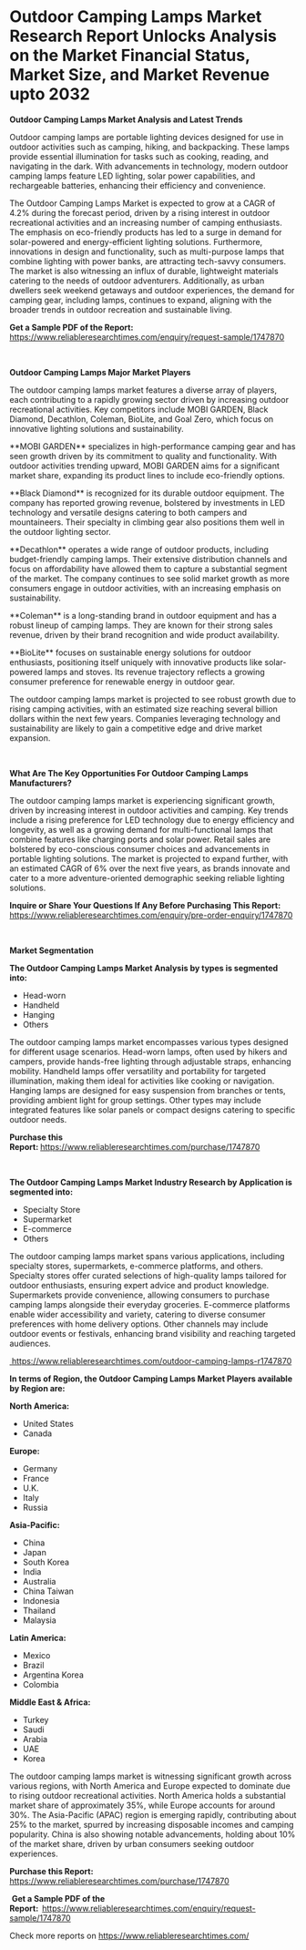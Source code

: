 <p><h1>Outdoor Camping Lamps Market Research Report Unlocks Analysis on the Market Financial Status, Market Size, and Market Revenue upto 2032</h1></p><p><strong>Outdoor Camping Lamps Market Analysis and Latest Trends</strong></p>
<p><p>Outdoor camping lamps are portable lighting devices designed for use in outdoor activities such as camping, hiking, and backpacking. These lamps provide essential illumination for tasks such as cooking, reading, and navigating in the dark. With advancements in technology, modern outdoor camping lamps feature LED lighting, solar power capabilities, and rechargeable batteries, enhancing their efficiency and convenience.  </p><p>The Outdoor Camping Lamps Market is expected to grow at a CAGR of 4.2% during the forecast period, driven by a rising interest in outdoor recreational activities and an increasing number of camping enthusiasts. The emphasis on eco-friendly products has led to a surge in demand for solar-powered and energy-efficient lighting solutions. Furthermore, innovations in design and functionality, such as multi-purpose lamps that combine lighting with power banks, are attracting tech-savvy consumers. The market is also witnessing an influx of durable, lightweight materials catering to the needs of outdoor adventurers. Additionally, as urban dwellers seek weekend getaways and outdoor experiences, the demand for camping gear, including lamps, continues to expand, aligning with the broader trends in outdoor recreation and sustainable living.</p></p>
<p><strong>Get a Sample PDF of the Report:&nbsp;</strong> <a href="https://www.reliableresearchtimes.com/enquiry/request-sample/1747870?utm_campaign=3326&utm_medium=2&utm_source=Github&utm_content=ia&utm_term=04042025&utm_id=outdoor-camping-lamps">https://www.reliableresearchtimes.com/enquiry/request-sample/1747870</a></p>
<p>&nbsp;</p>
<p><strong>Outdoor Camping Lamps Major Market Players</strong></p>
<p><p>The outdoor camping lamps market features a diverse array of players, each contributing to a rapidly growing sector driven by increasing outdoor recreational activities. Key competitors include MOBI GARDEN, Black Diamond, Decathlon, Coleman, BioLite, and Goal Zero, which focus on innovative lighting solutions and sustainability.</p><p>**MOBI GARDEN** specializes in high-performance camping gear and has seen growth driven by its commitment to quality and functionality. With outdoor activities trending upward, MOBI GARDEN aims for a significant market share, expanding its product lines to include eco-friendly options.</p><p>**Black Diamond** is recognized for its durable outdoor equipment. The company has reported growing revenue, bolstered by investments in LED technology and versatile designs catering to both campers and mountaineers. Their specialty in climbing gear also positions them well in the outdoor lighting sector.</p><p>**Decathlon** operates a wide range of outdoor products, including budget-friendly camping lamps. Their extensive distribution channels and focus on affordability have allowed them to capture a substantial segment of the market. The company continues to see solid market growth as more consumers engage in outdoor activities, with an increasing emphasis on sustainability.</p><p>**Coleman** is a long-standing brand in outdoor equipment and has a robust lineup of camping lamps. They are known for their strong sales revenue, driven by their brand recognition and wide product availability.</p><p>**BioLite** focuses on sustainable energy solutions for outdoor enthusiasts, positioning itself uniquely with innovative products like solar-powered lamps and stoves. Its revenue trajectory reflects a growing consumer preference for renewable energy in outdoor gear.</p><p>The outdoor camping lamps market is projected to see robust growth due to rising camping activities, with an estimated size reaching several billion dollars within the next few years. Companies leveraging technology and sustainability are likely to gain a competitive edge and drive market expansion.</p></p>
<p>&nbsp;</p>
<p><strong>What Are The Key Opportunities For Outdoor Camping Lamps Manufacturers?</strong></p>
<p><p>The outdoor camping lamps market is experiencing significant growth, driven by increasing interest in outdoor activities and camping. Key trends include a rising preference for LED technology due to energy efficiency and longevity, as well as a growing demand for multi-functional lamps that combine features like charging ports and solar power. Retail sales are bolstered by eco-conscious consumer choices and advancements in portable lighting solutions. The market is projected to expand further, with an estimated CAGR of 6% over the next five years, as brands innovate and cater to a more adventure-oriented demographic seeking reliable lighting solutions.</p></p>
<p><strong>Inquire or Share Your Questions If Any Before Purchasing This Report:</strong> <a href="https://www.reliableresearchtimes.com/enquiry/pre-order-enquiry/1747870?utm_campaign=3326&utm_medium=2&utm_source=Github&utm_content=ia&utm_term=04042025&utm_id=outdoor-camping-lamps">https://www.reliableresearchtimes.com/enquiry/pre-order-enquiry/1747870</a></p>
<p>&nbsp;</p>
<p><strong>Market Segmentation</strong></p>
<p><strong>The Outdoor Camping Lamps Market Analysis by types is segmented into:</strong></p>
<p><ul><li>Head-worn</li><li>Handheld</li><li>Hanging</li><li>Others</li></ul></p>
<p><p>The outdoor camping lamps market encompasses various types designed for different usage scenarios. Head-worn lamps, often used by hikers and campers, provide hands-free lighting through adjustable straps, enhancing mobility. Handheld lamps offer versatility and portability for targeted illumination, making them ideal for activities like cooking or navigation. Hanging lamps are designed for easy suspension from branches or tents, providing ambient light for group settings. Other types may include integrated features like solar panels or compact designs catering to specific outdoor needs.</p></p>
<p><strong>Purchase this Report:&nbsp;</strong><a href="https://www.reliableresearchtimes.com/purchase/1747870?utm_campaign=3326&utm_medium=2&utm_source=Github&utm_content=ia&utm_term=04042025&utm_id=outdoor-camping-lamps">https://www.reliableresearchtimes.com/purchase/1747870</a></p>
<p>&nbsp;</p>
<p><strong>The Outdoor Camping Lamps Market Industry Research by Application is segmented into:</strong></p>
<p><ul><li>Specialty Store</li><li>Supermarket</li><li>E-commerce</li><li>Others</li></ul></p>
<p><p>The outdoor camping lamps market spans various applications, including specialty stores, supermarkets, e-commerce platforms, and others. Specialty stores offer curated selections of high-quality lamps tailored for outdoor enthusiasts, ensuring expert advice and product knowledge. Supermarkets provide convenience, allowing consumers to purchase camping lamps alongside their everyday groceries. E-commerce platforms enable wider accessibility and variety, catering to diverse consumer preferences with home delivery options. Other channels may include outdoor events or festivals, enhancing brand visibility and reaching targeted audiences.</p></p>
<p><a href="https://www.reliableresearchtimes.com/outdoor-camping-lamps-r1747870?utm_campaign=3326&utm_medium=2&utm_source=Github&utm_content=ia&utm_term=04042025&utm_id=outdoor-camping-lamps">&nbsp;https://www.reliableresearchtimes.com/outdoor-camping-lamps-r1747870</a></p>
<p><strong>In terms of Region, the Outdoor Camping Lamps Market Players available by Region are:</strong></p>
<p>
    <p> <strong> North America: </strong>
        <ul>
            <li>United States</li>
            <li>Canada</li>
        </ul>
        </p> 
    <p> <strong> Europe: </strong>
        <ul>
            <li>Germany</li>
            <li>France</li>
            <li>U.K.</li>
            <li>Italy</li>
            <li>Russia</li>
        </ul>
        </p> 
    <p> <strong> Asia-Pacific: </strong>
        <ul>
            <li>China</li>
            <li>Japan</li>
            <li>South Korea</li>
            <li>India</li>
            <li>Australia</li>
            <li>China Taiwan</li>
            <li>Indonesia</li>
            <li>Thailand</li>
            <li>Malaysia</li>
        </ul>
        </p> 
    <p> <strong> Latin America: </strong>
        <ul>
            <li>Mexico</li>
            <li>Brazil</li>
            <li>Argentina Korea</li>
            <li>Colombia</li>
        </ul>
        </p> 
    <p> <strong> Middle East & Africa: </strong>
        <ul>
            <li>Turkey</li>
            <li>Saudi</li>
            <li>Arabia</li>
            <li>UAE</li>
            <li>Korea</li>
        </ul>
    </p>
    </p>
<p><p>The outdoor camping lamps market is witnessing significant growth across various regions, with North America and Europe expected to dominate due to rising outdoor recreational activities. North America holds a substantial market share of approximately 35%, while Europe accounts for around 30%. The Asia-Pacific (APAC) region is emerging rapidly, contributing about 25% to the market, spurred by increasing disposable incomes and camping popularity. China is also showing notable advancements, holding about 10% of the market share, driven by urban consumers seeking outdoor experiences.</p></p>
<p><strong>Purchase this Report: </strong><a href="https://www.reliableresearchtimes.com/purchase/1747870?utm_campaign=3326&utm_medium=2&utm_source=Github&utm_content=ia&utm_term=04042025&utm_id=outdoor-camping-lamps">https://www.reliableresearchtimes.com/purchase/1747870</a></p>
<p>&nbsp;<strong>Get a Sample PDF of the Report:&nbsp;&nbsp;</strong><a href="https://www.reliableresearchtimes.com/enquiry/request-sample/1747870?utm_campaign=3326&utm_medium=2&utm_source=Github&utm_content=ia&utm_term=04042025&utm_id=outdoor-camping-lamps">https://www.reliableresearchtimes.com/enquiry/request-sample/1747870</a></p>
<p><strong></strong></p>
<p>Check more reports on <a href="https://www.reliableresearchtimes.com/?utm_campaign=3326&utm_medium=2&utm_source=Github&utm_content=ia&utm_term=04042025&utm_id=outdoor-camping-lamps">https://www.reliableresearchtimes.com/</a></p>